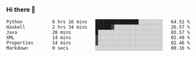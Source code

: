 ### Hi there 👋

<!--START_SECTION:waka-->

```text
Python           6 hrs 16 mins   ████████████████░░░░░░░░░   64.51 %
Haskell          2 hrs 34 mins   ██████▓░░░░░░░░░░░░░░░░░░   26.57 %
Java             20 mins         █░░░░░░░░░░░░░░░░░░░░░░░░   03.57 %
XML              14 mins         ▓░░░░░░░░░░░░░░░░░░░░░░░░   02.49 %
Properties       14 mins         ▓░░░░░░░░░░░░░░░░░░░░░░░░   02.46 %
Markdown         0 secs          ░░░░░░░░░░░░░░░░░░░░░░░░░   00.16 %
```

<!--END_SECTION:waka-->


<!--
**AnkelMauCastillo/AnkelMauCastillo** is a ✨ _special_ ✨ repository because its `README.md` (this file) appears on your GitHub profile.

Here are some ideas to get you started:

- 🔭 I’m currently working on ...
- 🌱 I’m currently learning ...
- 👯 I’m looking to collaborate on ...
- 🤔 I’m looking for help with ...
- 💬 Ask me about ...
- 📫 How to reach me: ...
- 😄 Pronouns: ...
- ⚡ Fun fact: ...
-->
